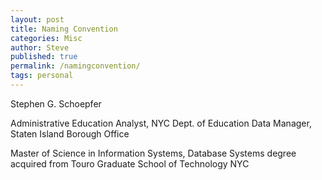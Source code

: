 ```yaml
---
layout: post
title: Naming Convention
categories: Misc
author: Steve
published: true
permalink: /namingconvention/
tags: personal
---
```

Stephen G. Schoepfer 


Administrative Education Analyst, NYC Dept. of Education 
Data Manager, Staten Island Borough Office 


Master of Science in Information Systems, Database Systems degree acquired from Touro Graduate School of Technology NYC
